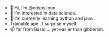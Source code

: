 - 👋 Hi, I’m @crispylinux
- 👀 I’m interested in data science..
- 🌱 I’m currently learning python and java..
-    Trainable ape , I surprise myself
- 📫 far from Basic ... yet easier than gibberish. 

<!---
crispylinux/crispylinux is a ✨ special ✨ repository because its `README.md` (this file) appears on your GitHub profile.
You can click the Preview link to take a look at your changes.
--->
